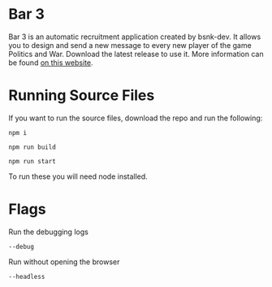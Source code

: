 # Bar 3

Bar 3 is an automatic recruitment application created by bsnk-dev. It allows you to design and send a new message to every new player of the game Politics and War.
Download the latest release to use it. More information can be found [on this website](https://bar3.bsnk.dev).

# Running Source Files

If you want to run the source files, download the repo and run the following:

    npm i
  
    npm run build
  
    npm run start
  
To run these you will need node installed.

# Flags

Run the debugging logs

    --debug

Run without opening the browser

    --headless
